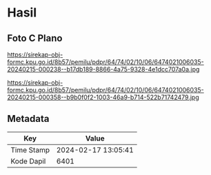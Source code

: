 # Hasil

## Foto C Plano

https://sirekap-obj-formc.kpu.go.id/8b57/pemilu/pdpr/64/74/02/10/06/6474021006035-20240215-000238--b17db189-8866-4a75-9328-4e1dcc707a0a.jpg

https://sirekap-obj-formc.kpu.go.id/8b57/pemilu/pdpr/64/74/02/10/06/6474021006035-20240215-000358--b9b0f0f2-1003-46a9-b714-522b71742479.jpg


## Metadata

| Key        | Value               |
| ---------- | ------------------- |
| Time Stamp | 2024-02-17 13:05:41 |
| Kode Dapil | 6401                |



